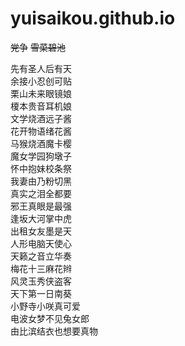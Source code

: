 # yuisaikou.github.io
~~党争~~
~~雪菜碧池~~

先有圣人后有天  
余接小忍创可贴  
栗山未来眼镜娘  
榎本贵音耳机娘  
文学烧酒远子酱  
花开物语绪花酱  
马猴烧酒魔卡樱  
魔女学园狗墩子  
怀中抱妹校条祭  
我妻由乃粉切黑  
真实之泪全都要  
邪王真眼是最强  
逢坂大河掌中虎  
出租女友墨是天  
人形电脑天使心  
天籁之音立华奏  
梅花十三麻花辫  
风灵玉秀侠盗客  
天下第一日南葵  
小野寺小咲真可爱  
电波女梦不见兔女郎  
由比滨结衣也想要真物
